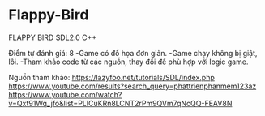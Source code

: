 # Flappy-Bird
FLAPPY BIRD SDL2.0 C++

Điểm tự đánh giá: 8 
-Game có đồ họa đơn giản.
-Game chạy không bị giật, lỗi.
-Tham khảo code từ các nguồn, thay đổi để phù hợp với logic game.

Nguồn tham khảo: 
https://lazyfoo.net/tutorials/SDL/index.php
https://www.youtube.com/results?search_query=phattrienphanmem123az
https://www.youtube.com/watch?v=Qxt91Wq_jfo&list=PLICuKRn8LCNT2rPm9QVm7qNcQQ-FEAV8N
